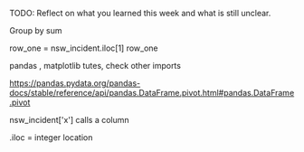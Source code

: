 TODO: Reflect on what you learned this week and what is still unclear.


Group by
sum


row_one = nsw_incident.iloc[1]
row_one

pandas , matplotlib tutes, check other imports

https://pandas.pydata.org/pandas-docs/stable/reference/api/pandas.DataFrame.pivot.html#pandas.DataFrame.pivot

nsw_incident['x'] calls a column

.iloc = integer location


